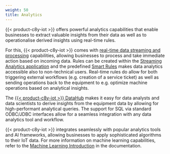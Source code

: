 ```yaml
---
weight: 50
title: Analytics
---
```


{{< product-c8y-iot >}} offers powerful analytics capabilities that enable businesses to extract valuable insights from their data as well as to operationalise derived insights using real-time rules. 

For this, {{< product-c8y-iot >}} comes with [real-time data streaming and processing](/concepts/realtime/) capabilities, allowing businesses to process and take immediate action based on incoming data. Rules can be created within the [Streaming Analytics application](/streaming-analytics/introduction-analytics/#home) and the predefined [Smart Rules](/cockpit/smart-rules/) makes data analytics accessible also to non-technical users. Real-time rules do allow for both triggering external workflows (e.g. creation of a service ticket) as well as sending operations back to the equipment to e.g. optimize machine operations based on analytical insights.

The [{{< product-c8y-iot >}} DataHub](/datahub/datahub-overview/) makes it easy for data analysts and data scientists to derive insights from the equipment data by allowing for high-performant analytical queries. The support for SQL via standard ODBC/JDBC interfaces allow for a seamless integration with any data analytics tool and workflow.

{{< product-c8y-iot >}} integrates seamlessly with popular analytics tools and AI frameworks, allowing businesses to apply sophisticated algorithms to their IoT data. For more information on machine learning capabilities, refer to the [Machine Learning Introduction](/machine-learning/ml-introduction/) in the documentation.

